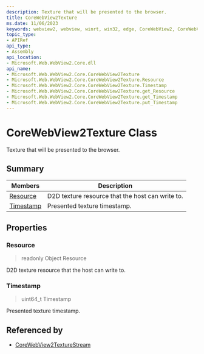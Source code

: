 ```yaml
---
description: Texture that will be presented to the browser.
title: CoreWebView2Texture
ms.date: 11/06/2023
keywords: webview2, webview, winrt, win32, edge, CoreWebView2, CoreWebView2Controller, browser control, edge html, CoreWebView2Texture
topic_type:
- APIRef
api_type:
- Assembly
api_location:
- Microsoft.Web.WebView2.Core.dll
api_name:
- Microsoft.Web.WebView2.Core.CoreWebView2Texture
- Microsoft.Web.WebView2.Core.CoreWebView2Texture.Resource
- Microsoft.Web.WebView2.Core.CoreWebView2Texture.Timestamp
- Microsoft.Web.WebView2.Core.CoreWebView2Texture.get_Resource
- Microsoft.Web.WebView2.Core.CoreWebView2Texture.get_Timestamp
- Microsoft.Web.WebView2.Core.CoreWebView2Texture.put_Timestamp
---
```


# CoreWebView2Texture Class



Texture that will be presented to the browser.

## Summary

Members|Description
--|--
[Resource](#resource) | D2D texture resource that the host can write to.
[Timestamp](#timestamp) | Presented texture timestamp.

## Properties

### Resource

> readonly  Object Resource

D2D texture resource that the host can write to.

### Timestamp

>  uint64_t Timestamp

Presented texture timestamp.







## Referenced by

- [CoreWebView2TextureStream](corewebview2texturestream.md)
